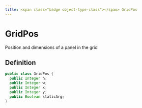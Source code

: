 ```yaml
---
title: <span class="badge object-type-class"></span> GridPos
---
```

# <span class="badge object-type-class"></span> GridPos

Position and dimensions of a panel in the grid

## Definition

```java
public class GridPos {
  public Integer h;
  public Integer w;
  public Integer x;
  public Integer y;
  public Boolean staticArg;
}
```
